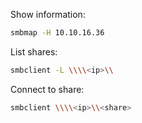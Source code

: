 
Show information:
```bash
smbmap -H 10.10.16.36
```

List shares:
```bash
smbclient -L \\\\<ip>\\
```

Connect to share:
```bash
smbclient \\\\<ip>\\<share>
```